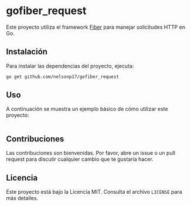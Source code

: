# gofiber_request

Este proyecto utiliza el framework [Fiber](https://gofiber.io/) para manejar solicitudes HTTP en Go.

## Instalación

Para instalar las dependencias del proyecto, ejecuta:

```bash
go get github.com/nelsonp17/gofiber_request
```

## Uso

A continuación se muestra un ejemplo básico de cómo utilizar este proyecto:

```go

```

## Contribuciones

Las contribuciones son bienvenidas. Por favor, abre un issue o un pull request para discutir cualquier cambio que te gustaría hacer.

## Licencia

Este proyecto está bajo la Licencia MIT. Consulta el archivo `LICENSE` para más detalles.